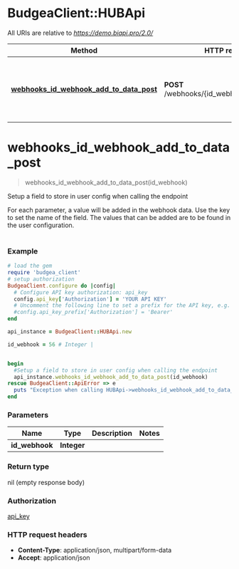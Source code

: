 # BudgeaClient::HUBApi

All URIs are relative to *https://demo.biapi.pro/2.0/*

Method | HTTP request | Description
------------- | ------------- | -------------
[**webhooks_id_webhook_add_to_data_post**](HUBApi.md#webhooks_id_webhook_add_to_data_post) | **POST** /webhooks/{id_webhook}/add_to_data | Setup a field to store in user config when calling the endpoint


# **webhooks_id_webhook_add_to_data_post**
> webhooks_id_webhook_add_to_data_post(id_webhook)

Setup a field to store in user config when calling the endpoint

For each parameter, a value will be added in the webhook data. Use the key to set the name of the field. The values that can be added are to be found in the user configuration.<br><br>

### Example
```ruby
# load the gem
require 'budgea_client'
# setup authorization
BudgeaClient.configure do |config|
  # Configure API key authorization: api_key
  config.api_key['Authorization'] = 'YOUR API KEY'
  # Uncomment the following line to set a prefix for the API key, e.g. 'Bearer' (defaults to nil)
  #config.api_key_prefix['Authorization'] = 'Bearer'
end

api_instance = BudgeaClient::HUBApi.new

id_webhook = 56 # Integer | 


begin
  #Setup a field to store in user config when calling the endpoint
  api_instance.webhooks_id_webhook_add_to_data_post(id_webhook)
rescue BudgeaClient::ApiError => e
  puts "Exception when calling HUBApi->webhooks_id_webhook_add_to_data_post: #{e}"
end
```

### Parameters

Name | Type | Description  | Notes
------------- | ------------- | ------------- | -------------
 **id_webhook** | **Integer**|  | 

### Return type

nil (empty response body)

### Authorization

[api_key](../README.md#api_key)

### HTTP request headers

 - **Content-Type**: application/json, multipart/form-data
 - **Accept**: application/json



